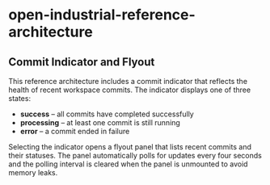 # open-industrial-reference-architecture

## Commit Indicator and Flyout

This reference architecture includes a commit indicator that reflects the health of
recent workspace commits. The indicator displays one of three states:

- **success** – all commits have completed successfully
- **processing** – at least one commit is still running
- **error** – a commit ended in failure

Selecting the indicator opens a flyout panel that lists recent commits and their
statuses. The panel automatically polls for updates every four seconds and the
polling interval is cleared when the panel is unmounted to avoid memory leaks.
